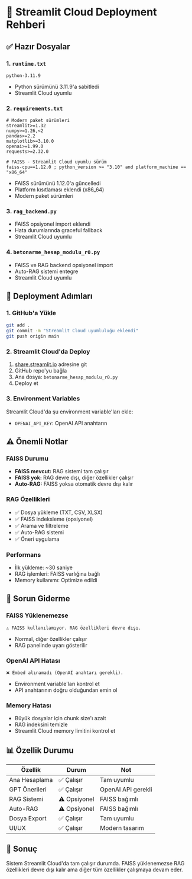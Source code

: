 # 🚀 Streamlit Cloud Deployment Rehberi

## ✅ Hazır Dosyalar

### 1. `runtime.txt`
```
python-3.11.9
```
- Python sürümünü 3.11.9'a sabitledi
- Streamlit Cloud uyumlu

### 2. `requirements.txt`
```
# Modern paket sürümleri
streamlit>=1.32
numpy>=1.26,<2
pandas>=2.2
matplotlib>=3.10.0
openai>=1.99.0
requests>=2.32.0

# FAISS - Streamlit Cloud uyumlu sürüm
faiss-cpu==1.12.0 ; python_version >= "3.10" and platform_machine == "x86_64"
```
- FAISS sürümünü 1.12.0'a güncelledi
- Platform kısıtlaması eklendi (x86_64)
- Modern paket sürümleri

### 3. `rag_backend.py`
- FAISS opsiyonel import eklendi
- Hata durumlarında graceful fallback
- Streamlit Cloud uyumlu

### 4. `betonarme_hesap_modulu_r0.py`
- FAISS ve RAG backend opsiyonel import
- Auto-RAG sistemi entegre
- Streamlit Cloud uyumlu

## 🔧 Deployment Adımları

### 1. GitHub'a Yükle
```bash
git add .
git commit -m "Streamlit Cloud uyumluluğu eklendi"
git push origin main
```

### 2. Streamlit Cloud'da Deploy
1. [share.streamlit.io](https://share.streamlit.io) adresine git
2. GitHub repo'yu bağla
3. Ana dosya: `betonarme_hesap_modulu_r0.py`
4. Deploy et

### 3. Environment Variables
Streamlit Cloud'da şu environment variable'ları ekle:
- `OPENAI_API_KEY`: OpenAI API anahtarın

## ⚠️ Önemli Notlar

### FAISS Durumu
- **FAISS mevcut:** RAG sistemi tam çalışır
- **FAISS yok:** RAG devre dışı, diğer özellikler çalışır
- **Auto-RAG:** FAISS yoksa otomatik devre dışı kalır

### RAG Özellikleri
- ✅ Dosya yükleme (TXT, CSV, XLSX)
- ✅ FAISS indeksleme (opsiyonel)
- ✅ Arama ve filtreleme
- ✅ Auto-RAG sistemi
- ✅ Öneri uygulama

### Performans
- İlk yükleme: ~30 saniye
- RAG işlemleri: FAISS varlığına bağlı
- Memory kullanımı: Optimize edildi

## 🐛 Sorun Giderme

### FAISS Yüklenemezse
```
⚠️ FAISS kullanılamıyor. RAG özellikleri devre dışı.
```
- Normal, diğer özellikler çalışır
- RAG panelinde uyarı gösterilir

### OpenAI API Hatası
```
❌ Embed alınamadı (OpenAI anahtarı gerekli).
```
- Environment variable'ları kontrol et
- API anahtarının doğru olduğundan emin ol

### Memory Hatası
- Büyük dosyalar için chunk size'ı azalt
- RAG indeksini temizle
- Streamlit Cloud memory limitini kontrol et

## 📊 Özellik Durumu

| Özellik | Durum | Not |
|---------|-------|------|
| Ana Hesaplama | ✅ Çalışır | Tam uyumlu |
| GPT Önerileri | ✅ Çalışır | OpenAI API gerekli |
| RAG Sistemi | ⚠️ Opsiyonel | FAISS bağımlı |
| Auto-RAG | ⚠️ Opsiyonel | FAISS bağımlı |
| Dosya Export | ✅ Çalışır | Tam uyumlu |
| UI/UX | ✅ Çalışır | Modern tasarım |

## 🎯 Sonuç

Sistem Streamlit Cloud'da tam çalışır durumda. FAISS yüklenemezse RAG özellikleri devre dışı kalır ama diğer tüm özellikler çalışmaya devam eder.
